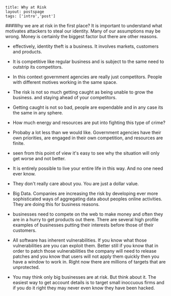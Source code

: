 ```
title: Why at Risk
layout: postspage
tags: ['intro','post']

```

###Why we are at risk in the first place?
It is important to understand what motivates attackers to steal our identity. Many of our assumptions may be wrong. Money is certainly the biggest factor but there are other reasons.

- effectively, identity theft is a business. It involves markets, customers and products.

- It is competitive like regular business and is subject to the same need to outstrip its competitors.
- In this context government agencies are really just competitors. People with different motives working in the same space. 
- The risk is not so much getting caught as being unable to grow the business. and staying ahead of your competitors.
- Getting caught is not so bad, people are expendable and in any case its the same in any sphere.
- How much energy and resources are put into fighting this type of crime?
- Probaby a lot less than we would like. Government agencies have their own priorities, are engaged in their own competition, and resources are finite.
- seen from this point of view it's easy to see why the situation will only get worse and not better.
- It is entirely possible to live your entire life in this way. And no one need ever know. 
- They don't really care about you. You are just a dollar value.
- Big Data. Companies are increasing the risk by developing ever more sophisticated ways of aggregating data about peoples online activities. They are doing this for business reasons.
- businesses need to compete on the web to make money and often they are in a hurry to get products out there. There are several high profile examples of businesses putting their interests before those of their customers.
- All software has inherent vulnerabilities. If you know what those vulnerabilities are you can exploit them. Better still if you know that in order to patch those vulnerabilities the company will need to release patches and you know that users will not apply them quickly then you have a window to work in. Right now there are millions of targets that are unprotected.
- You may think only big businesses are at risk. But think about it. The easiest way to get account details is to target small inoccuous firms and if you do it right they may never even know they have been hacked.